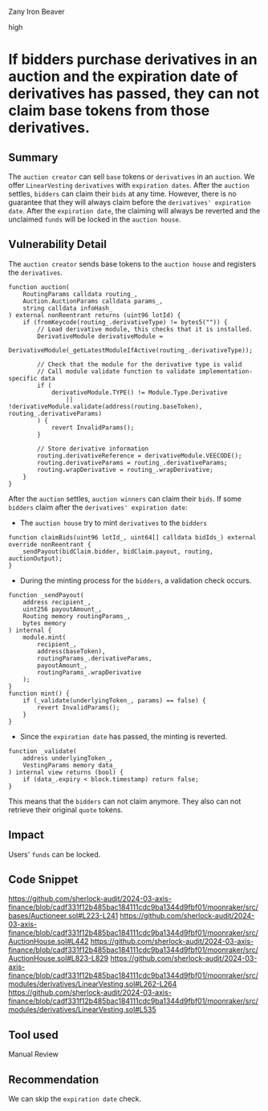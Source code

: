 Zany Iron Beaver

high

# If bidders purchase derivatives in an auction and the expiration date of derivatives has passed, they can not claim base tokens from those derivatives.

## Summary
The `auction creator` can sell `base` tokens or `derivatives` in an `auction`.
We offer `LinearVesting` `derivatives` with `expiration dates`.
After the `auction` settles, `bidders` can claim their `bids` at any time.
However, there is no guarantee that they will always claim before the `derivatives' expiration date`.
After the `expiration date`, the claiming will always be reverted and the unclaimed `funds` will be locked in the `auction house`.
## Vulnerability Detail
The `auction creator` sends base tokens to the `auction house` and registers the `derivatives`.
```solidity
function auction(
    RoutingParams calldata routing_,
    Auction.AuctionParams calldata params_,
    string calldata infoHash_
) external nonReentrant returns (uint96 lotId) {
    if (fromKeycode(routing_.derivativeType) != bytes5("")) {
        // Load derivative module, this checks that it is installed.
        DerivativeModule derivativeModule =
            DerivativeModule(_getLatestModuleIfActive(routing_.derivativeType));

        // Check that the module for the derivative type is valid
        // Call module validate function to validate implementation-specific data
        if (
            derivativeModule.TYPE() != Module.Type.Derivative
                || !derivativeModule.validate(address(routing.baseToken), routing_.derivativeParams)
        ) {
            revert InvalidParams();
        }

        // Store derivative information
        routing.derivativeReference = derivativeModule.VEECODE();
        routing.derivativeParams = routing_.derivativeParams;
        routing.wrapDerivative = routing_.wrapDerivative;
    }
}
```
After the `auction` settles, `auction winners` can claim their `bids`.
If some `bidders` claim after the `derivatives' expiration date`:
- The `auction house` try to mint `derivatives` to the `bidders`
```solidity
function claimBids(uint96 lotId_, uint64[] calldata bidIds_) external override nonReentrant {
   _sendPayout(bidClaim.bidder, bidClaim.payout, routing, auctionOutput);
}
```
- During the minting process for the `bidders`, a validation check occurs.
```solidity
function _sendPayout(
    address recipient_,
    uint256 payoutAmount_,
    Routing memory routingParams_,
    bytes memory
) internal {
    module.mint(
        recipient_,
        address(baseToken),
        routingParams_.derivativeParams,
        payoutAmount_,
        routingParams_.wrapDerivative
    );
}
function mint() {
    if (_validate(underlyingToken_, params) == false) {
        revert InvalidParams();
    }
}
```
- Since the `expiration date` has passed, the minting is reverted.
```solidity
function _validate(
    address underlyingToken_,
    VestingParams memory data_
) internal view returns (bool) {
    if (data_.expiry < block.timestamp) return false;
}
```
This means that the `bidders` can not claim anymore.
They also can not retrieve their original `quote` tokens.
## Impact
Users' `funds` can be locked.
## Code Snippet
https://github.com/sherlock-audit/2024-03-axis-finance/blob/cadf331f12b485bac184111cdc9ba1344d9fbf01/moonraker/src/bases/Auctioneer.sol#L223-L241
https://github.com/sherlock-audit/2024-03-axis-finance/blob/cadf331f12b485bac184111cdc9ba1344d9fbf01/moonraker/src/AuctionHouse.sol#L442
https://github.com/sherlock-audit/2024-03-axis-finance/blob/cadf331f12b485bac184111cdc9ba1344d9fbf01/moonraker/src/AuctionHouse.sol#L823-L829
https://github.com/sherlock-audit/2024-03-axis-finance/blob/cadf331f12b485bac184111cdc9ba1344d9fbf01/moonraker/src/modules/derivatives/LinearVesting.sol#L262-L264
https://github.com/sherlock-audit/2024-03-axis-finance/blob/cadf331f12b485bac184111cdc9ba1344d9fbf01/moonraker/src/modules/derivatives/LinearVesting.sol#L535
## Tool used

Manual Review

## Recommendation
We can skip the `expiration date` check.